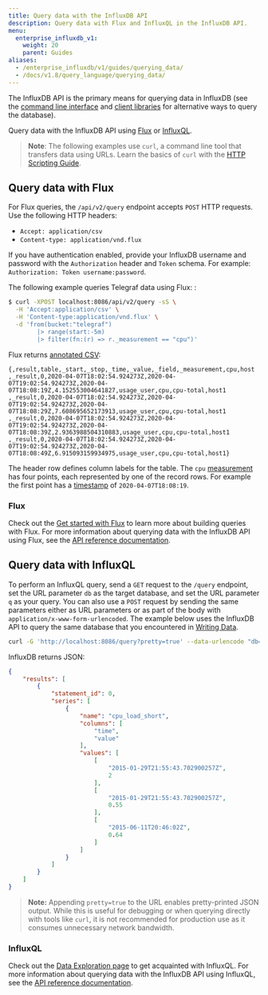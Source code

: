 ```yaml
---
title: Query data with the InfluxDB API
description: Query data with Flux and InfluxQL in the InfluxDB API.
menu:
  enterprise_influxdb_v1:
    weight: 20
    parent: Guides
aliases:
  - /enterprise_influxdb/v1/guides/querying_data/
  - /docs/v1.8/query_language/querying_data/
---
```



The InfluxDB API is the primary means for querying data in InfluxDB (see the [command line interface](/enterprise_influxdb/v1/tools/influx-cli/use-influx/) and [client libraries](/enterprise_influxdb/v1/tools/api_client_libraries/) for alternative ways to query the database).

Query data with the InfluxDB API using [Flux](#query-data-with-flux) or [InfluxQL](#query-data-with-influxql).

> **Note**: The following examples use `curl`, a command line tool that transfers data using URLs. Learn the basics of `curl` with the [HTTP Scripting Guide](https://curl.haxx.se/docs/httpscripting.html).

## Query data with Flux

For Flux queries, the `/api/v2/query` endpoint accepts `POST` HTTP requests. Use the following HTTP headers:
- `Accept: application/csv`
- `Content-type: application/vnd.flux`

If you have authentication enabled, provide your InfluxDB username and password with the `Authorization` header and `Token` schema. For example: `Authorization: Token username:password`.


The following example queries Telegraf data using Flux:
:

```bash
$ curl -XPOST localhost:8086/api/v2/query -sS \
  -H 'Accept:application/csv' \
  -H 'Content-type:application/vnd.flux' \
  -d 'from(bucket:"telegraf")
        |> range(start:-5m)
        |> filter(fn:(r) => r._measurement == "cpu")'  
```
Flux returns [annotated CSV](/influxdb/v2/reference/syntax/annotated-csv/):

```
{,result,table,_start,_stop,_time,_value,_field,_measurement,cpu,host
,_result,0,2020-04-07T18:02:54.924273Z,2020-04-07T19:02:54.924273Z,2020-04-07T18:08:19Z,4.152553004641827,usage_user,cpu,cpu-total,host1
,_result,0,2020-04-07T18:02:54.924273Z,2020-04-07T19:02:54.924273Z,2020-04-07T18:08:29Z,7.608695652173913,usage_user,cpu,cpu-total,host1
,_result,0,2020-04-07T18:02:54.924273Z,2020-04-07T19:02:54.924273Z,2020-04-07T18:08:39Z,2.9363988504310883,usage_user,cpu,cpu-total,host1
,_result,0,2020-04-07T18:02:54.924273Z,2020-04-07T19:02:54.924273Z,2020-04-07T18:08:49Z,6.915093159934975,usage_user,cpu,cpu-total,host1}
```

The header row defines column labels for the table. The `cpu` [measurement](/enterprise_influxdb/v1/concepts/glossary/#measurement) has four points, each represented by one of the record rows. For example the first point has a [timestamp](/enterprise_influxdb/v1/concepts/glossary/#timestamp) of `2020-04-07T18:08:19`.  

### Flux

Check out the [Get started with Flux](/influxdb/v2/query-data/get-started/) to learn more about building queries with Flux.
For more information about querying data with the InfluxDB API using Flux, see the [API reference documentation](/enterprise_influxdb/v1/tools/api/#influxdb-2-0-api-compatibility-endpoints).

## Query data with InfluxQL

To perform an InfluxQL query, send a `GET` request to the `/query` endpoint, set the URL parameter `db` as the target database, and set the URL parameter `q` as your query.
You can also use a `POST` request by sending the same parameters either as URL parameters or as part of the body with `application/x-www-form-urlencoded`.
The example below uses the InfluxDB API to query the same database that you encountered in [Writing Data](/enterprise_influxdb/v1/guides/writing_data/).

```bash
curl -G 'http://localhost:8086/query?pretty=true' --data-urlencode "db=mydb" --data-urlencode "q=SELECT \"value\" FROM \"cpu_load_short\" WHERE \"region\"='us-west'"
```

InfluxDB returns JSON:


```json
{
    "results": [
        {
            "statement_id": 0,
            "series": [
                {
                    "name": "cpu_load_short",
                    "columns": [
                        "time",
                        "value"
                    ],
                    "values": [
                        [
                            "2015-01-29T21:55:43.702900257Z",
                            2
                        ],
                        [
                            "2015-01-29T21:55:43.702900257Z",
                            0.55
                        ],
                        [
                            "2015-06-11T20:46:02Z",
                            0.64
                        ]
                    ]
                }
            ]
        }
    ]
}
```

> **Note:** Appending `pretty=true` to the URL enables pretty-printed JSON output.
While this is useful for debugging or when querying directly with tools like `curl`, it is not recommended for production use as it consumes unnecessary network bandwidth.

### InfluxQL

Check out the [Data Exploration page](/enterprise_influxdb/v1/query_language/explore-data/) to get acquainted with InfluxQL.
For more information about querying data with the InfluxDB API using InfluxQL, see the [API reference documentation](/enterprise_influxdb/v1/tools/api/#influxdb-1-x-http-endpoints).

